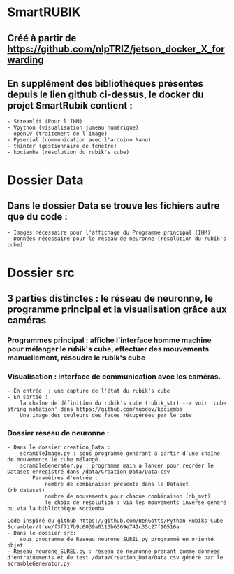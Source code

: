 # SmartRUBIK
## Créé à partir de https://github.com/nlpTRIZ/jetson_docker_X_forwarding

## En supplément des bibliothèques présentes depuis le lien github ci-dessus, le docker du projet SmartRubik contient :
    - Streamlit (Pour l'IHM)
    - Vpython (visualisation jumeau numérique)
    - openCV (traitement de l'image)
    - Pyserial (communication avec l'arduino Nano)
    - tkinter (gestionnaire de fenêtre)
    - kociemba (résolution du rubik's cube)

# Dossier Data
## Dans le dossier Data se trouve les fichiers autre que du code :
    - Images nécessaire pour l'affichage du Programme principal (IHM)
    - Données nécessaire pour le réseau de neuronne (résolution du rubik's cube)


# Dossier src
## 3 parties distinctes : le réseau de neuronne, le programme principal et la visualisation grâce aux caméras
### Programmes principal : affiche l'interface homme machine pour mélanger le rubik's cube, effectuer des mouvements manuellement, résoudre le rubik's cube

### Visualisation : interface de communication avec les caméras.
    - En entrée  : une capture de l'état du rubik's cube
    - En sortie : 
        la chaîne de définition du rubik's cube (rubik_str) --> voir 'cube string notation' dans https://github.com/muodov/kociemba
        Une image des couleurs des faces récupérées par le cube
        

### Dossier réseau de neuronne :         
    - Dans le dossier creation_Data : 
        scrambleImage.py : sous programme générant à partir d'une chaîne de mouvements le cube mélangé.
        scrambleGenerator.py : programme main à lancer pour recréer le Dataset enregistré dans /data/Creation_Data/Data.csv
            Paramètres d'entrée : 
                nombre de combinaison présente dans le Dataset (nb_dataset)
                nombre de mouvements pour chaque combinaison (nb_mvt)
                le choix de résolution : via les mouvements inverse généré ou via la bibliothèque Kociemba
                
    Code inspiré du github https://github.com/BenGotts/Python-Rubiks-Cube-Scrambler/tree/f3f717b9c6039a0113b6369e741c35c27f10516a
    - Dans le dossier src:
        sous programme de Reseau_neurone_SUREL.py programmé en orienté objet
    - Reseau_neurone_SUREL.py : réseau de neuronne prenant comme données d'entrainements et de test /data/Creation_Data/Data.csv généré par le scrambleGenerator.py
    